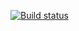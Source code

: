 [![Build status](https://ci.appveyor.com/api/projects/status/xj8dunwtuh69lm2x?svg=true)](https://ci.appveyor.com/project/Dmitriz1/ideaauto-5-2)
